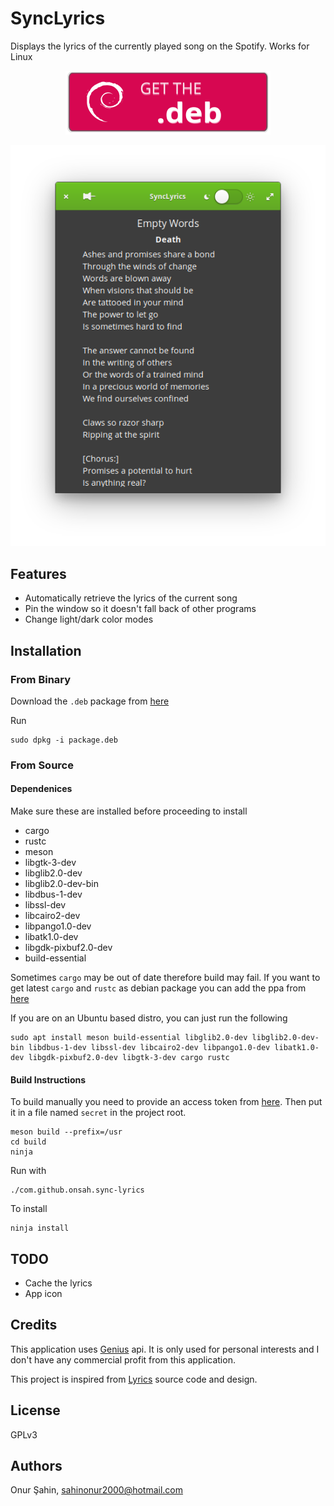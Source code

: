 # SyncLyrics

Displays the lyrics of the currently played song on the Spotify. Works for Linux

<p align="center">
    <a href="https://github.com/onsah/SyncLyrics/releases">
        <img alt="Get the .deb" src="assets/deb.svg">
    </a>
</p>

<p align=center> 
    <img src="assets/screenshot.png">
</p>

## Features
* Automatically retrieve the lyrics of the current song
* Pin the window so it doesn't fall back of other programs
* Change light/dark color modes

## Installation

### From Binary

Download the `.deb` package from [here](https://github.com/onsah/SyncLyrics/releases)

Run
```
sudo dpkg -i package.deb
```

### From Source

#### Dependenices
Make sure these are installed before proceeding to install

* cargo
* rustc
* meson
* libgtk-3-dev
* libglib2.0-dev
* libglib2.0-dev-bin
* libdbus-1-dev
* libssl-dev
* libcairo2-dev
* libpango1.0-dev
* libatk1.0-dev
* libgdk-pixbuf2.0-dev
* build-essential

Sometimes `cargo` may be out of date therefore build may fail. If you want to get latest `cargo` and `rustc` as debian package you can add the ppa from [here](https://launchpad.net/~ubuntu-mozilla-security/+archive/ubuntu/rust-updates)

If you are on an Ubuntu based distro, you can just run the following 
```
sudo apt install meson build-essential libglib2.0-dev libglib2.0-dev-bin libdbus-1-dev libssl-dev libcairo2-dev libpango1.0-dev libatk1.0-dev libgdk-pixbuf2.0-dev libgtk-3-dev cargo rustc
```

#### Build Instructions

To build manually you need to provide an access token from [here](https://genius.com/api-clients). Then put it in a file named `secret` in the project root.

```
meson build --prefix=/usr
cd build
ninja
```

Run with
```
./com.github.onsah.sync-lyrics
```

To install
```
ninja install
```

## TODO
* Cache the lyrics
* App icon

## Credits

This application uses [Genius](https://docs.genius.com/) api. It is only used for personal interests and I don't have any commercial profit from this application.

This project is inspired from [Lyrics](https://github.com/naaando/lyrics) source code and design.

## License

GPLv3

## Authors
Onur Şahin, sahinonur2000@hotmail.com